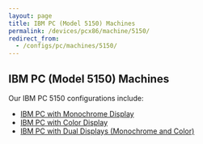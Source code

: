 ```yaml
---
layout: page
title: IBM PC (Model 5150) Machines
permalink: /devices/pcx86/machine/5150/
redirect_from:
  - /configs/pc/machines/5150/
---
```


IBM PC (Model 5150) Machines
----------------------------

Our IBM PC 5150 configurations include:

* [IBM PC with Monochrome Display](/devices/pcx86/machine/5150/mda/)
* [IBM PC with Color Display](/devices/pcx86/machine/5150/cga/)
* [IBM PC with Dual Displays (Monochrome and Color)](/devices/pcx86/machine/5150/dual/64kb/)
